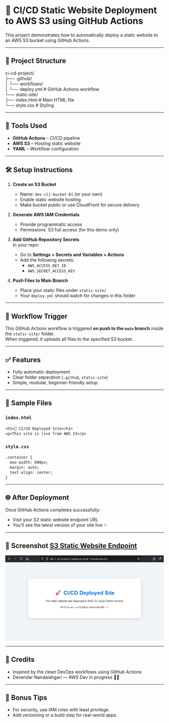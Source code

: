 # 🚀 CI/CD Static Website Deployment to AWS S3 using GitHub Actions

This project demonstrates how to automatically deploy a static website to an AWS S3 bucket using GitHub Actions.

---

## 📂 Project Structure

ci-cd-project/  
├── .github/  
│ └── workflows/  
│ └── deploy.yml # GitHub Actions workflow  
└── static-site/  
├── index.html # Main HTML file  
└── style.css # Styling  


---

## 🔧 Tools Used

- **GitHub Actions** – CI/CD pipeline
- **AWS S3** – Hosting static website
- **YAML** – Workflow configuration

---

## 🛠️ Setup Instructions

1. **Create an S3 Bucket**  
   - Name: `dev-cli-bucket-01` (or your own)
   - Enable static website hosting
   - Make bucket public or use CloudFront for secure delivery

2. **Generate AWS IAM Credentials**  
   - Provide programmatic access
   - Permissions: S3 full access (for this demo only)

3. **Add GitHub Repository Secrets**  
   In your repo:
   - Go to **Settings > Secrets and Variables > Actions**
   - Add the following secrets:
     - `AWS_ACCESS_KEY_ID`
     - `AWS_SECRET_ACCESS_KEY`

4. **Push Files to Main Branch**
   - Place your static files under `static-site/`
   - Your `deploy.yml` should watch for changes in this folder

---

## 🚦 Workflow Trigger

This GitHub Actions workflow is triggered **on push to the `main` branch** inside the `static-site/` folder.  
When triggered, it uploads all files to the specified S3 bucket.

---

## ✅ Features

- Fully automatic deployment
- Clear folder separation (`.github`, `static-site`)
- Simple, modular, beginner-friendly setup

---

## 📄 Sample Files

### `index.html`

```
<h1>🚀 CI/CD Deployed Site</h1>
<p>This site is live from AWS S3</p>
```

### `style.css`
```
.container {
  max-width: 600px;
  margin: auto;
  text-align: center;
}

```

---

## 🌐 After Deployment  
Once GitHub Actions completes successfully:
- Visit your S3 static website endpoint URL
- You’ll see the latest version of your site live ✨

---

## 📸 Screenshot   [S3 Static Website Endpoint](http://dev-ci-cd-project.s3-website.ap-south-1.amazonaws.com)
![static-site-using-github-actions](./screenshots/static-site-using-github-actions.png)

---

## 🙏 Credits
- Inspired by the clean DevOps workflows using GitHub Actions
- Devendar Nandaiahgari — AWS Dev in progress 👨‍💻

---

## 🧠 Bonus Tips
- For security, use IAM roles with least privilege.
- Add versioning or a build step for real-world apps.
